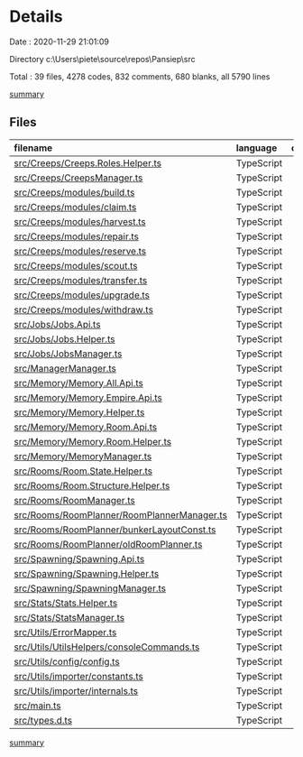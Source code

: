 # Details

Date : 2020-11-29 21:01:09

Directory c:\Users\piete\source\repos\Pansiep\src

Total : 39 files,  4278 codes, 832 comments, 680 blanks, all 5790 lines

[summary](results.md)

## Files
| filename | language | code | comment | blank | total |
| :--- | :--- | ---: | ---: | ---: | ---: |
| [src/Creeps/Creeps.Roles.Helper.ts](/src/Creeps/Creeps.Roles.Helper.ts) | TypeScript | 447 | 68 | 71 | 586 |
| [src/Creeps/CreepsManager.ts](/src/Creeps/CreepsManager.ts) | TypeScript | 33 | 15 | 9 | 57 |
| [src/Creeps/modules/build.ts](/src/Creeps/modules/build.ts) | TypeScript | 44 | 15 | 8 | 67 |
| [src/Creeps/modules/claim.ts](/src/Creeps/modules/claim.ts) | TypeScript | 26 | 13 | 6 | 45 |
| [src/Creeps/modules/harvest.ts](/src/Creeps/modules/harvest.ts) | TypeScript | 169 | 24 | 21 | 214 |
| [src/Creeps/modules/repair.ts](/src/Creeps/modules/repair.ts) | TypeScript | 56 | 17 | 10 | 83 |
| [src/Creeps/modules/reserve.ts](/src/Creeps/modules/reserve.ts) | TypeScript | 17 | 6 | 2 | 25 |
| [src/Creeps/modules/scout.ts](/src/Creeps/modules/scout.ts) | TypeScript | 13 | 4 | 2 | 19 |
| [src/Creeps/modules/transfer.ts](/src/Creeps/modules/transfer.ts) | TypeScript | 251 | 63 | 45 | 359 |
| [src/Creeps/modules/upgrade.ts](/src/Creeps/modules/upgrade.ts) | TypeScript | 23 | 8 | 6 | 37 |
| [src/Creeps/modules/withdraw.ts](/src/Creeps/modules/withdraw.ts) | TypeScript | 136 | 22 | 22 | 180 |
| [src/Jobs/Jobs.Api.ts](/src/Jobs/Jobs.Api.ts) | TypeScript | 42 | 4 | 8 | 54 |
| [src/Jobs/Jobs.Helper.ts](/src/Jobs/Jobs.Helper.ts) | TypeScript | 194 | 29 | 27 | 250 |
| [src/Jobs/JobsManager.ts](/src/Jobs/JobsManager.ts) | TypeScript | 49 | 5 | 9 | 63 |
| [src/ManagerManager.ts](/src/ManagerManager.ts) | TypeScript | 30 | 26 | 9 | 65 |
| [src/Memory/Memory.All.Api.ts](/src/Memory/Memory.All.Api.ts) | TypeScript | 111 | 20 | 24 | 155 |
| [src/Memory/Memory.Empire.Api.ts](/src/Memory/Memory.Empire.Api.ts) | TypeScript | 19 | 5 | 6 | 30 |
| [src/Memory/Memory.Helper.ts](/src/Memory/Memory.Helper.ts) | TypeScript | 17 | 4 | 4 | 25 |
| [src/Memory/Memory.Room.Api.ts](/src/Memory/Memory.Room.Api.ts) | TypeScript | 399 | 50 | 74 | 523 |
| [src/Memory/Memory.Room.Helper.ts](/src/Memory/Memory.Room.Helper.ts) | TypeScript | 106 | 28 | 27 | 161 |
| [src/Memory/MemoryManager.ts](/src/Memory/MemoryManager.ts) | TypeScript | 23 | 6 | 5 | 34 |
| [src/Rooms/Room.State.Helper.ts](/src/Rooms/Room.State.Helper.ts) | TypeScript | 14 | 9 | 3 | 26 |
| [src/Rooms/Room.Structure.Helper.ts](/src/Rooms/Room.Structure.Helper.ts) | TypeScript | 101 | 12 | 17 | 130 |
| [src/Rooms/RoomManager.ts](/src/Rooms/RoomManager.ts) | TypeScript | 68 | 10 | 12 | 90 |
| [src/Rooms/RoomPlanner/RoomPlannerManager.ts](/src/Rooms/RoomPlanner/RoomPlannerManager.ts) | TypeScript | 2 | 4 | 2 | 8 |
| [src/Rooms/RoomPlanner/bunkerLayoutConst.ts](/src/Rooms/RoomPlanner/bunkerLayoutConst.ts) | TypeScript | 451 | 36 | 18 | 505 |
| [src/Rooms/RoomPlanner/oldRoomPlanner.ts](/src/Rooms/RoomPlanner/oldRoomPlanner.ts) | TypeScript | 459 | 164 | 75 | 698 |
| [src/Spawning/Spawning.Api.ts](/src/Spawning/Spawning.Api.ts) | TypeScript | 365 | 54 | 63 | 482 |
| [src/Spawning/Spawning.Helper.ts](/src/Spawning/Spawning.Helper.ts) | TypeScript | 44 | 4 | 7 | 55 |
| [src/Spawning/SpawningManager.ts](/src/Spawning/SpawningManager.ts) | TypeScript | 43 | 15 | 4 | 62 |
| [src/Stats/Stats.Helper.ts](/src/Stats/Stats.Helper.ts) | TypeScript | 134 | 25 | 23 | 182 |
| [src/Stats/StatsManager.ts](/src/Stats/StatsManager.ts) | TypeScript | 20 | 9 | 7 | 36 |
| [src/Utils/ErrorMapper.ts](/src/Utils/ErrorMapper.ts) | TypeScript | 64 | 18 | 11 | 93 |
| [src/Utils/UtilsHelpers/consoleCommands.ts](/src/Utils/UtilsHelpers/consoleCommands.ts) | TypeScript | 32 | 0 | 6 | 38 |
| [src/Utils/config/config.ts](/src/Utils/config/config.ts) | TypeScript | 42 | 5 | 2 | 49 |
| [src/Utils/importer/constants.ts](/src/Utils/importer/constants.ts) | TypeScript | 59 | 5 | 7 | 71 |
| [src/Utils/importer/internals.ts](/src/Utils/importer/internals.ts) | TypeScript | 37 | 12 | 10 | 59 |
| [src/main.ts](/src/main.ts) | TypeScript | 4 | 8 | 2 | 14 |
| [src/types.d.ts](/src/types.d.ts) | TypeScript | 134 | 10 | 16 | 160 |

[summary](results.md)